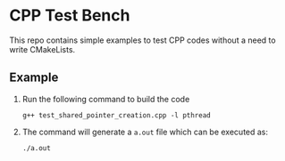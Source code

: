 # CPP Test Bench

This repo contains simple examples to test CPP codes without a need to write CMakeLists. 

## Example

1. Run the following command to build the code

    ``` g++ test_shared_pointer_creation.cpp -l pthread ```

2. The command will generate a `a.out` file which can be executed as:

    ``` ./a.out ```


